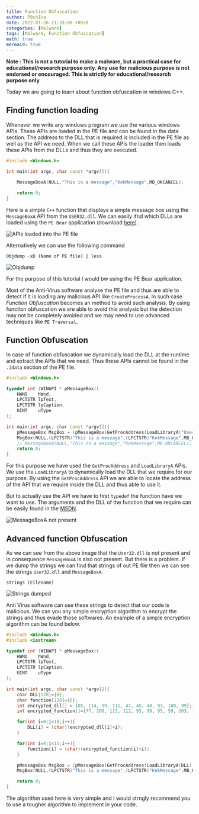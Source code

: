 ```yaml
---
title: Function Obfuscation
author: P0ch1ta
date: 2022-01-26 11:33:00 +0530
categories: [Malware]
tags: [Malware, Function Obfuscation]
math: true
mermaid: true
---
```


**Note : This is not a tutorial to make a malware, but a practical case for educational/research purpose only. Any use for malicious purpose is not endorsed or encouraged. This is strictly for educational/research purpose only**

Today we are going to learn about function obfuscation in windows C++.

## Finding function loading

Whenever we write any windows program we use the various windows APIs. These APIs are loaded in the PE file and can be found in the data section. The address to the DLL that is required is included in the PE file as well as the API we need. When we call these APIs the loader then loads these APIs from the DLLs and thus they are executed.

```cpp
#include <Windows.h>

int main(int argc, char const *argv[]){
    
    MessageBoxA(NULL,"This is a message","KekMessage",MB_OKCANCEL);

    return 0;
}
```

Here is a simple `C++` function that displays a simple message box using the `MessageBoxA` API from the `USER32.dll`. We can easily ifnd which DLLs are loaded using the `PE Bear` application (download <a href="https://github.com/hasherezade/pe-bear">here</a>).

<img src="https://github.com/manasghandat/manasghandat.github.io/raw/master/assets/img/Images/Blog1/1.png" alt="APIs loaded into the PE file">

Alternatively we can use the following command
```
Objdump -xD (Name of PE file) | less
```

<!-- ![APIs loaded into the PE file](./Images/2.png "Object Dump command") -->
<img src="https://github.com/manasghandat/manasghandat.github.io/raw/master/assets/img/Images/Blog1/2.png" alt="Objdump">

For the purpose of this tutorial I would bw using the PE Bear application.

Most of the Anti-Virus software analyse the PE file and thus are able to detect if it is loading any malicious API like `CreateProcessA`. In such case *Function Obfuscation* becomes an method to avoid such analysis. By using function obfuscation we are able to avoid this analysis but the detection may not be completely avoided and we may need to use advanced techniques like `PE Traversal`.

## Function Obfuscation

In case of function obfuscation we dynamically load the DLL at the runtime and extract the APIs that we need. Thus these APIs cannot be found in the `.idata` section of the PE file.  

```cpp
#include <Windows.h>

typedef int (WINAPI * pMessageBox)(
    HWND    hWnd,
    LPCTSTR lpText,
    LPCTSTR lpCaption,
    UINT    uType
);

int main(int argc, char const *argv[]){
    pMessageBox MsgBox = (pMessageBox)GetProcAddress(LoadLibraryA("User32.dll"),"MessageBoxA");
    MsgBox(NULL,(LPCTSTR)"This is a message",(LPCTSTR)"KekMessage",MB_OKCANCEL);
    // MessageBoxA(NULL,"This is a message","KekMessage",MB_OKCANCEL);
    return 0;
}
```

For this purpose we have used the `GetProcAddress` and `LoadLibraryA` APIs. We use the `LoadLibraryA` to dynamically load the DLL that we require for our purpose. By using the `GetProcAddress` API we are able to locate the address of the API that we require inside the DLL and thus able to use it.

But to actually use the API we have to first `typedef` the function have we want to use. The arguments and the DLL of the function that we require can be easily found in the <a href="https://learn.microsoft.com/en-us/windows/win32/api/winuser/">MSDN</a>.

<!-- ![MessageBoxA not present](./Images/4.png "PE Bear") -->

<img src="https://github.com/manasghandat/manasghandat.github.io/raw/master/assets/img/Images/Blog1/1.png" alt="MessageBoxA not present">

## Advanced function Obfuscation

As we can see from the above image that the `User32.dll` is not present and in consequence `MessageBoxA` is also not present. But there is a problem. If we dump the strings we can find that strings of out PE file then we can see the strings `User32.dll` and `MessageBoxA`.

```
strings (Filename)
```

<!-- ![Strings mentioned above present](./Images/5.png "Strings dumped") -->
<img src="https://github.com/manasghandat/manasghandat.github.io/raw/master/assets/img/Images/Blog1/5.png" alt="Strings dumped">

Anti Virus software can use these strings to detect that our code is malicious. We can you any simple encryption algorithm to encrypt the strings and thus evade those softwares. An example of a simple encryption algorithm can be found below.

```cpp
#include <Windows.h>
#include <iostream>

typedef int (WINAPI * pMessageBox)(
    HWND    hWnd,
    LPCTSTR lpText,
    LPCTSTR lpCaption,
    UINT    uType
);

int main(int argc, char const *argv[]){
    char DLL[128]={0};
    char function[128]={0};
    int encrypted_dll[] = {85, 114, 99, 111, 47, 45, 40, 93, 100, 99};
    int encrypted_function[]={77, 100, 113, 112, 93, 98, 95, 59, 103, 111, 55};

    for(int i=0;i<10;i++){
        DLL[i] = (char)(encrypted_dll[i]+i); 
    }

    for(int i=0;i<11;i++){
        function[i] = (char)(encrypted_function[i]+i); 
    }

    pMessageBox MsgBox = (pMessageBox)GetProcAddress(LoadLibraryA(DLL),function);
    MsgBox(NULL,(LPCTSTR)"This is a message",(LPCTSTR)"KekMessage",MB_OKCANCEL);

    return 0;
}
```

The algorithm used here is very simple and I would strngly recommend you to use a tougher algorithm to implement in your code.

